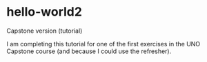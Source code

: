 # hello-world2
Capstone version (tutorial)

I am completing this tutorial for one of the first exercises in the UNO Capstone course (and because I could use the refresher).
